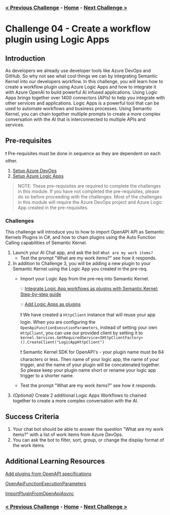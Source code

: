 ### [< Previous Challenge](./Challenge-03.md) - **[Home](../README.md)** - [Next Challenge >](./Challenge-05.md)

# Challenge 04 -  Create a workflow plugin using Logic Apps

## Introduction

As developers we already use developer tools like Azure DevOps and GitHub. So why not see what cool things we can by integrating Semantic Kernel into our developers workflow. In this challenge, you will learn how to create a workflow plugin using Azure Logic Apps and how to integrate it with Azure OpenAI to build powerful AI infused applications. Using Logic Apps brings together over 1400 connectors (APIs) to help you integrate with other services and applications. Logic Apps is a powerful tool that can be used to automate workflows and business processes. Using Semantic Kernel, you can chain together multiple prompts to create a more complex conversation with the AI that is interconnected to multiple APIs and services.

## Pre-requisites

:exclamation: Pre-requisites must be done in sequence as they are dependent on each other.

1. [Setup Azure DevOps](./Resources/Supporting%20Challenges/Challenge-04-Prereq-ADO.md)
1. [Setup Azure Logic Apps](./Resources/Supporting%20Challenges/Challenge-04-Prereq-LogicApp.md)

>NOTE: These pre-requisites are required to complete the challenges in this module. If you have not completed the pre-requisites, please do so before proceeding with the challenges. Most of the challenges in this module will require the Azure DevOps project and Azure Logic App created in the pre-requisites.

### Challenges

This challenge will introduce you to how to import OpenAPI API as Semantic Kernels Plugins in C#, and how to chain plugins using the Auto Function Calling capabilities of Semantic Kernel.

1. Launch your AI Chat app, and ask the bot `What are my work items?`
    - Test the prompt "What are my work items?" see how it responds.
1. In addition to Challenge 3, you will be adding a new plugin to your Semantic Kernel using the Logic App you created in the pre-req.
    - Import your Logic App from the pre-req into Semantic Kernel.

        :bulb: [Integrate Logic App workflows as plugins with Semantic Kernel: Step-by-step guide](https://techcommunity.microsoft.com/t5/azure-integration-services-blog/integrate-logic-app-workflows-as-plugins-with-semantic-kernel/ba-p/4210854)

        :bulb: [Add Logic Apps as plugins](https://learn.microsoft.com/en-us/semantic-kernel/concepts/plugins/adding-logic-apps-as-plugins)

        :exclamation: We have created a `HttpClient` instance that will reuse your app login. When you are configuring the `OpenApiFunctionExecutionParameters`, instead of setting your own `HttpClient`, you can use our provided client by setting it to `kernel.Services.GetRequiredService<IHttpClientFactory>().CreateClient("LogicAppHttpClient")`

        :exclamation: Semantic Kernel SDK for OpenAPI's - your plugin name must be 64 characters or less. Then name of your logic app, the name of your trigger, and the name of your plugin will be concatenated together. So please keep your plugin name short or rename your logic app trigger to a shorter name.

    - Test the prompt "What are my work items?" see how it responds.
1. _(Optional)_ Create 2 additional Logic Apps Workflows to chained together to create a more complex conversation with the AI.

## Success Criteria

1. Your chat bot should be able to answer the question "What are my work items?" with a list of work items from Azure DevOps.
1. You can ask the bot to filter, sort, group, or change the display format of the work items.

## Additional Learning Resources

[Add plugins from OpenAPI specifications](https://learn.microsoft.com/en-us/semantic-kernel/concepts/plugins/adding-openapi-plugins?pivots=programming-language-csharp)

[OpenApiFunctionExecutionParameters](https://learn.microsoft.com/en-us/dotnet/api/microsoft.semantickernel.plugins.openapi.openapifunctionexecutionparameters?view=semantic-kernel-dotnet)

[ImportPluginFromOpenApiAsync](https://learn.microsoft.com/en-us/dotnet/api/microsoft.semantickernel.plugins.openapi.openapikernelextensions.importpluginfromopenapiasync?view=semantic-kernel-dotnet)

### [< Previous Challenge](./Challenge-03.md) - **[Home](../README.md)** - [Next Challenge >](./Challenge-05.md)
